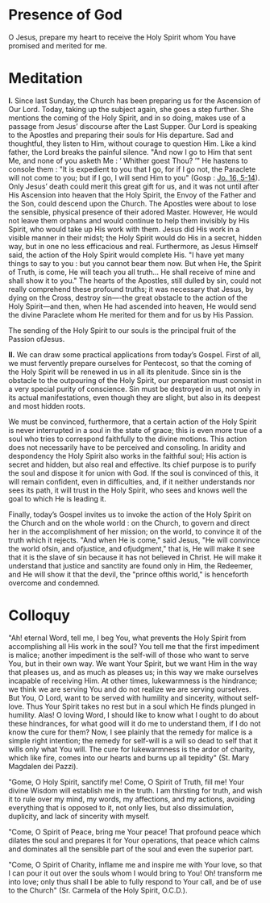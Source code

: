 # Presence of God

O Jesus, prepare my heart to receive the Holy Spirit whom You have promised and merited for me.

# Meditation

**I.** Since last Sunday, the Church has been preparing us for the Ascension of Our Lord. Today, taking up the subject again, she goes a step further. She mentions the coming of the Holy Spirit, and in so doing, makes use of a passage from Jesus’ discourse after the Last Supper. Our Lord is speaking to the Apostles and preparing their souls for His departure. Sad and thoughtful, they listen to Him, without courage to question Him. Like a kind father, the Lord breaks the painful silence. "And now I go to Him that sent Me, and none of you asketh Me : ‘ Whither goest Thou? ’" He hastens to console them : "It is expedient to you that I go, for if I go not, the Paraclete will not come to you; but if I go, I will send Him to you" (Gosp : [Jo. 16, 5-14](https://vulgata.online/bible/Jo.16?ed=DR2&vfn=DR2.Jo.16.5-14:vs)). Only Jesus’ death could merit this great gift for us, and it was not until after His Ascension into heaven that the Holy Spirit, the Envoy of the Father and the Son, could descend upon the Church. The Apostles were about to lose the sensible, physical presence of their adored Master. However, He would not leave them orphans and would continue to help them invisibly by His Spirit, who would take up His work with them. Jesus did His work in a visible manner in their midst; the Holy Spirit would do His in a secret, hidden way, but in one no less efficacious and real. Furthermore, as Jesus Himself said, the action of the Holy Spirit would complete His. "I have yet many things to say to you : but you cannot bear them now. But when He, the Spirit of Truth, is come, He will teach you all truth... He shall receive of mine and shall show it to you." The hearts of the Apostles, still dulled by sin, could not really comprehend these profound truths; it was necessary that Jesus, by dying on the Cross, destroy sin—-the great obstacle to the action of the Holy Spirit—and then, when He had ascended into heaven, He would send the divine Paraclete whom He merited for them and for us by His Passion.

The sending of the Holy Spirit to our souls is the principal fruit of the Passion ofJesus.

**II.** We can draw some practical applications from today’s Gospel. First of all, we must fervently prepare ourselves for Pentecost, so that the coming of the Holy Spirit will be renewed in us in all its plenitude. Since sin is the obstacle to the outpouring of the Holy Spirit, our preparation must consist in a very special purity of conscience. Sin must be destroyed in us, not only in its actual manifestations, even though they are slight, but also in its deepest and most hidden roots.

We must be convinced, furthermore, that a certain action of the Holy Spirit is never interrupted in a soul in the state of grace; this is even more true of a soul who tries to correspond faithfully to the divine motions. This action does not necessarily have to be perceived and consoling. In aridity and despondency the Holy Spirit also works in the faithful soul; His action is secret and hidden, but also real and effective. Its chief purpose is to purify the soul and dispose it for union with God. If the soul is convinced of this, it will remain confident, even in difficulties, and, if it neither understands nor sees its path, it will trust in the Holy Spirit, who sees and knows well the goal to which He is leading it.

Finally, today’s Gospel invites us to invoke the action of the Holy Spirit on the Church and on the whole world : on the Church, to govern and direct her in the accomplishment of her mission; on the world, to convince it of the truth which it rejects. "And when He is come," said Jesus, "He will convince the world ofsin, and ofjustice, and ofjudgment," that is, He will make it see that it is the slave of sin because it has not believed in Christ. He will make it understand that justice and sanctity are found only in Him, the Redeemer, and He will show it that the devil, the "prince ofthis world," is henceforth overcome and condemned.

# Colloquy

"Ah! eternal Word, tell me, I beg You, what prevents the Holy Spirit from accomplishing all His work in the soul? You tell me that the first impediment is malice; another impediment is the self-will of those who want to serve You, but in their own way. We want Your Spirit, but we want Him in the way that pleases us, and as much as pleases us; in this way we make ourselves incapable of receiving Him. At other times, lukewarmness is the hindrance; we think we are serving You and do not realize we are serving ourselves. But You, O Lord, want to be served with humility and sincerity, without self-love. Thus Your Spirit takes no rest but in a soul which He finds plunged in humility. Alas! O loving Word, I should like to know what I ought to do about these hindrances, for what good will it do me to understand them, if I do not know the cure for them? Now, I see plainly that the remedy for malice is a simple right intention; the remedy for self-will is a will so dead to self that it wills only what You will. The cure for lukewarmness is the ardor of charity, which like fire, comes into our hearts and burns up all tepidity" (St. Mary Magdalen dei Pazzi).

"Gome, O Holy Spirit, sanctify me! Come, O Spirit of Truth, fill me! Your divine Wisdom will establish me in the truth. I am thirsting for truth, and wish it to rule over my mind, my words, my affections, and my actions, avoiding everything that is opposed to it, not only lies, but also dissimulation, duplicity, and lack of sincerity with myself.

"Come, O Spirit of Peace, bring me Your peace! That profound peace which dilates the soul and prepares it for Your operations, that peace which calms and dominates all the sensible part of the soul and even the superior part.

"Come, O Spirit of Charity, inflame me and inspire me with Your love, so that I can pour it out over the souls whom I would bring to You! Oh! transform me into love; only thus shall I be able to fully respond to Your call, and be of use to the Church" (Sr. Carmela of the Holy Spirit, O.C.D.).
